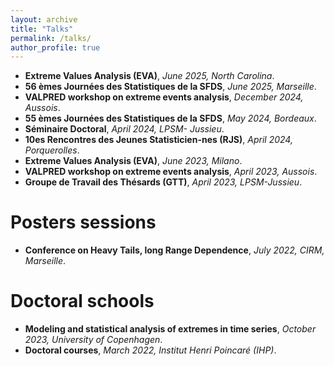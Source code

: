 ```yaml
---
layout: archive
title: "Talks"
permalink: /talks/
author_profile: true
---
```





- **Extreme Values Analysis (EVA)**, *June 2025, North Carolina*.
- **56 èmes Journées des Statistiques de la SFDS**, *June 2025, Marseille*.
- **VALPRED workshop on extreme events analysis**, *December 2024, Aussois*.
- **55 èmes Journées des Statistiques de la SFDS**, *May 2024, Bordeaux*.
- **Séminaire Doctoral**, *April 2024, LPSM- Jussieu*.
- **10es Rencontres des Jeunes Statisticien-nes (RJS)**, *April 2024, Porquerolles*.
- **Extreme Values Analysis (EVA)**, *June 2023, Milano*.
- **VALPRED workshop on extreme events analysis**, *April 2023, Aussois*.
- **Groupe de Travail des Thésards (GTT)**, *April 2023, LPSM-Jussieu*.


# Posters sessions

- **Conference on Heavy Tails, long Range Dependence**,  *July 2022, CIRM, Marseille*.


# Doctoral schools

- **Modeling and statistical analysis of extremes in time series**, *October 2023, University of Copenhagen*.
- **Doctoral courses**,  *March 2022, Institut Henri Poincaré (IHP)*.
